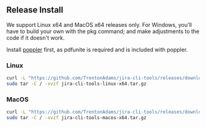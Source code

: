 ## Release Install

We support Linux x64 and MacOS x64 releases only. For Windows, you'll have to build your own with the pkg command; and make adjustments to the code if it doesn't work.

Install [poppler](https://poppler.freedesktop.org/) first, as pdfunite is required and is included with poppler.

### Linux

```bash
curl -L "https://github.com/TrentonAdams/jira-cli-tools/releases/download/1.2.0/jira-cli-tools-linux-x64.tar.gz" > jira-cli-tools-linux-x64.tar.gz;
sudo tar -C / -xvzf jira-cli-tools-linux-x64.tar.gz
```

### MacOS

```bash
curl -L "https://github.com/TrentonAdams/jira-cli-tools/releases/download/1.2.0/jira-cli-tools-macos-x64.tar.gz" > jira-cli-tools-macos-x64.tar.gz;
sudo tar -C / -xvzf jira-cli-tools-macos-x64.tar.gz
```

